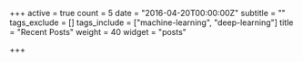 +++
active = true
count = 5
date = "2016-04-20T00:00:00Z"
subtitle = ""
tags_exclude = []
tags_include = ["machine-learning", "deep-learning"]
title = "Recent Posts"
weight = 40
widget = "posts"

+++
